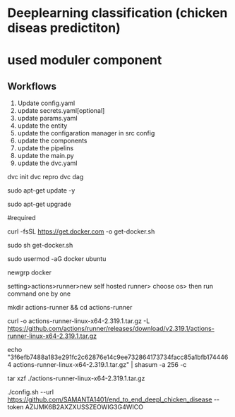 # Deeplearning classification (chicken diseas predictiton)

# used moduler component

## Workflows

1. Update config.yaml
2. update secrets.yaml[optional]
3. update params.yaml
4. update the entity
5. update the configaration manager in src config
6. update the components
7. update the pipelins
8. update the main.py
9. update the dvc.yaml

dvc init
dvc repro
dvc dag

sudo apt-get update -y

sudo apt-get upgrade

#required

curl -fsSL https://get.docker.com -o get-docker.sh

sudo sh get-docker.sh

sudo usermod -aG docker ubuntu

newgrp docker

setting>actions>runner>new self hosted runner> choose os> then run command one by one

mkdir actions-runner && cd actions-runner

curl -o actions-runner-linux-x64-2.319.1.tar.gz -L https://github.com/actions/runner/releases/download/v2.319.1/actions-runner-linux-x64-2.319.1.tar.gz

echo "3f6efb7488a183e291fc2c62876e14c9ee732864173734facc85a1bfb1744464 actions-runner-linux-x64-2.319.1.tar.gz" | shasum -a 256 -c

tar xzf ./actions-runner-linux-x64-2.319.1.tar.gz

./config.sh --url https://github.com/SAMANTA1401/end_to_end_deepl_chicken_disease --token AZIJMK6B2AXZXUSSZEOWIG3G4WICO
